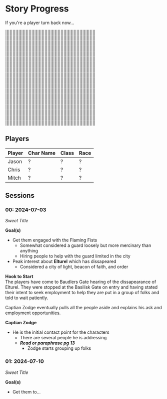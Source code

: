 # Story Progress
If you're a player turn back now...

||||||||||||||||||||||||||||||||||||||||||||||||||||||||||||||  
||||||||||||||||||||||||||||||||||||||||||||||||||||||||||||||  
||||||||||||||||||||||||||||||||||||||||||||||||||||||||||||||  
||||||||||||||||||||||||||||||||||||||||||||||||||||||||||||||  
||||||||||||||||||||||||||||||||||||||||||||||||||||||||||||||  
||||||||||||||||||||||||||||||||||||||||||||||||||||||||||||||  
||||||||||||||||||||||||||||||||||||||||||||||||||||||||||||||  
||||||||||||||||||||||||||||||||||||||||||||||||||||||||||||||  
||||||||||||||||||||||||||||||||||||||||||||||||||||||||||||||  
||||||||||||||||||||||||||||||||||||||||||||||||||||||||||||||  
||||||||||||||||||||||||||||||||||||||||||||||||||||||||||||||  
||||||||||||||||||||||||||||||||||||||||||||||||||||||||||||||  
||||||||||||||||||||||||||||||||||||||||||||||||||||||||||||||  
||||||||||||||||||||||||||||||||||||||||||||||||||||||||||||||  
||||||||||||||||||||||||||||||||||||||||||||||||||||||||||||||  
||||||||||||||||||||||||||||||||||||||||||||||||||||||||||||||  
||||||||||||||||||||||||||||||||||||||||||||||||||||||||||||||  
||||||||||||||||||||||||||||||||||||||||||||||||||||||||||||||  

## Players
| Player  | Char Name | Class | Race |
| :------ | :------ | :------ | :------ |
| Jason | ? | ? | ? |
| Chris | ? | ? | ? |
| Mitch | ? | ? | ? |

## Sessions

### 00: 2024-07-03 
*Sweet Title*

**Goal(s)**
- Get them engaged with the Flaming Fists
    - Somewhat considered a guard loosely but more mercinary than anything
    - Hiring people to help with the guard limited in the city
- Peak interest about **Elturel** which has dissapeared
    - Considered a city of light, beacon of faith, and order

**Hook to Start**  
The players have come to Baudlers Gate hearing of the dissapearance of Elturel. They were stopped at the Basilisk Gate on entry and having stated their intent to seek employment to help they are put in a group of folks and told to wait patiently.

Captian Zodge eventually pulls all the people aside and explains his ask and employment opportunities.

**Captian Zodge**
- He is the initial contact point for the characters
    - There are several people he is addressing
    - ***Read or paraphrase pg 13***
        - Zodge starts grouping up folks

### 01: 2024-07-10
*Sweet Title*

**Goal(s)**
- Get them to...
